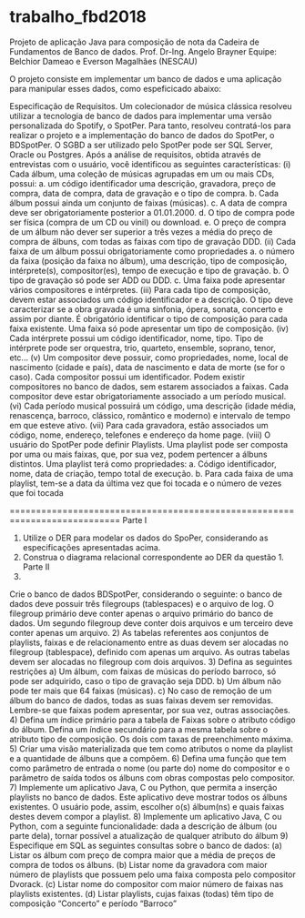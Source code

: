 # trabalho_fbd2018
Projeto de aplicação Java para composição de nota da Cadeira de Fundamentos de Banco de dados.
Prof. Dr-Ing. Angelo Brayner 
Equipe: Belchior Dameao e Everson Magalhães (NESCAU)

O projeto consiste em implementar um banco de dados e uma aplicação para manipular esses dados, como espeficicado abaixo:


Especificação de Requisitos.
Um colecionador de música clássica resolveu utilizar a tecnologia de banco de dados
para implementar uma versão personalizada do Spotify, o SpotPer. Para tanto,
resolveu contratá-los para realizar o projeto e a implementação do banco de dados do
SpotPer, o BDSpotPer. O SGBD a ser utilizado pelo SpotPer pode ser SQL Server,
Oracle ou Postgres. Após a análise de requisitos, obtida através de entrevistas com o
usuário, você identificou as seguintes características:
(i)
Cada álbum, uma coleção de músicas agrupadas em um ou mais CDs,
possui:
a. um código identificador uma descrição, gravadora, preço de compra, data
de compra, data de gravação e o tipo de compra.
b. Cada álbum possui ainda um conjunto de faixas (músicas).
c. A data de compra deve ser obrigatoriamente posterior a 01.01.2000.
d. O tipo de compra pode ser física (compra de um CD ou vinil) ou download.
e. O preço de compra de um álbum não dever ser superior a três vezes a
média do preço de compra de álbuns, com todas as faixas com tipo de
gravação DDD.
(ii)
Cada faixa de um álbum possui obrigatoriamente como propriedades
a. o número da faixa (posição da faixa no álbum), uma descrição, tipo de
composição, intérprete(s), compositor(es), tempo de execução e tipo de
gravação.
b. O tipo de gravação só pode ser ADD ou DDD.
c. Uma faixa pode apresentar vários compositores e intérpretes.
(iii)
Para cada tipo de composição, devem estar associados um código
identificador e a descrição. O tipo deve caracterizar se a obra gravada é uma
sinfonia, ópera, sonata, concerto e assim por diante. É obrigatório identificar o
tipo de composição para cada faixa existente. Uma faixa só pode apresentar
um tipo de composição.
(iv)
Cada intérprete possui um código identificador, nome, tipo. Tipo de intérprete
pode ser orquestra, trio, quarteto, ensemble, soprano, tenor, etc...
(v)
Um compositor deve possuir, como propriedades, nome, local de nascimento
(cidade e país), data de nascimento e data de morte (se for o caso). Cada
compositor possui um identificador. Podem existir compositores no banco de
dados, sem estarem associados a faixas. Cada compositor deve estar
obrigatoriamente associado a um período musical.
(vi)
Cada período musical possuirá um código, uma descrição (idade média,
renascença, barroco, clássico, romântico e moderno) e intervalo de tempo em
que esteve ativo.
(vii) Para cada gravadora, estão associados um código, nome, endereço, telefones
e endereço da home page.
(viii) O usuário do SpotPer pode definir Playlists. Uma playlist pode ser composta
por uma ou mais faixas, que, por sua vez, podem pertencer a álbuns distintos.
Uma playlist terá como propriedades:
a. Código identificador, nome, data de criação, tempo total de execução.
b. Para cada faixa de uma playlist, tem-se a data da última vez que foi tocada
e o número de vezes que foi tocada

===========================================================================
Parte I
1) Utilize o DER para modelar os dados do SpoPer, considerando as especificações
apresentadas acima.
2) Construa o diagrama relacional correspondente ao DER da questão 1.
Parte II
1)
Crie o banco de dados BDSpotPer, considerando o seguinte: o banco de dados
deve possuir três filegroups (tablespaces) e o arquivo de log. O filegroup primário
deve conter apenas o arquivo primário do banco de dados. Um segundo filegroup
deve conter dois arquivos e um terceiro deve conter apenas um arquivo.
2)
As tabelas referentes aos conjuntos de playlists, faixas e de relacionamento entre
as duas devem ser alocadas no filegroup (tablespace), definido com apenas um
arquivo. As outras tabelas devem ser alocadas no filegroup com dois arquivos.
3)
Defina as seguintes restrições
a) Um álbum, com faixas de músicas do período barroco, só pode ser adquirido,
caso o tipo de gravação seja DDD.
b) Um álbum não pode ter mais que 64 faixas (músicas).
c) No caso de remoção de um álbum do banco de dados, todas as suas faixas
devem ser removidas. Lembre-se que faixas podem apresentar, por sua vez,
outras associações.
4)
Defina um índice primário para a tabela de Faixas sobre o atributo código do
álbum. Defina um índice secundário para a mesma tabela sobre o atributo tipo de
composição. Os dois com taxas de preenchimento máxima.
5)
Criar uma visão materializada que tem como atributos o nome da playlist e a
quantidade de álbuns que a compõem.
6)
Defina uma função que tem como parâmetro de entrada o nome (ou parte do)
nome do compositor e o parâmetro de saída todos os álbuns com obras
compostas pelo compositor.
7)
Implemente um aplicativo Java, C ou Python, que permita a inserção playlists no
banco de dados. Este aplicativo deve mostrar todos os álbuns existentes. O
usuário pode, assim, escolher o(s) álbum(ns) e quais faixas destes devem compor
a playlist.
8)
Implemente um aplicativo Java, C ou Python, com a seguinte funcionalidade: dada
a descrição de álbum (ou parte dela), tornar possível a atualização de qualquer
atributo do álbum
9) Especifique em SQL as seguintes consultas sobre o banco de dados:
(a) Listar os álbum com preço de compra maior que a média de preços de compra
de todos os álbuns.
(b) Listar nome da gravadora com maior número de playlists que possuem pelo
uma faixa composta pelo compositor Dvorack.
(c) Listar nome do compositor com maior número de faixas nas playlists
existentes.
(d) Listar playlists, cujas faixas
(todas) têm tipo de composição “Concerto” e
período “Barroco”
